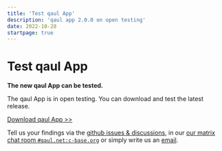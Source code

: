 ```yaml
---
title: 'Test qaul App'
description: 'qaul app 2.0.0 on open testing'
date: 2022-10-28
startpage: true
---
```


# Test qaul App

**The new qaul App can be tested.**

The qaul App is in open testing. You can download and test the latest release.

[Download qaul App &gt;&gt;](/#download)

Tell us your findings via the [github issues & discussions](https://github.com/qaul/qaul.net/issues), in our [our matrix chat room `#qaul.net:c-base.org`](https://matrix.to/#/#qaul.net:c-base.org) or simply write us an [email](mailto:contact@qaul.net).

